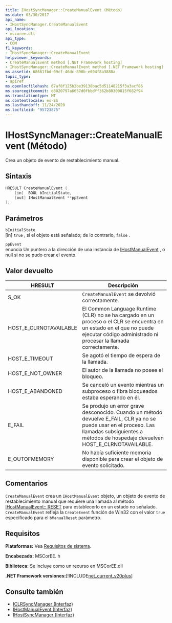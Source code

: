 ```yaml
---
title: IHostSyncManager::CreateManualEvent (Método)
ms.date: 03/30/2017
api_name:
- IHostSyncManager.CreateManualEvent
api_location:
- mscoree.dll
api_type:
- COM
f1_keywords:
- IHostSyncManager::CreateManualEvent
helpviewer_keywords:
- CreateManualEvent method [.NET Framework hosting]
- IHostSyncManager::CreateManualEvent method [.NET Framework hosting]
ms.assetid: 68661fbd-09cf-46dc-890b-e694f8a3880a
topic_type:
- apiref
ms.openlocfilehash: 67af8f125b2be39138bac5d51148215f3a3acf86
ms.sourcegitcommit: d8020797a6657d0fbbdff362b80300815f682f94
ms.translationtype: MT
ms.contentlocale: es-ES
ms.lasthandoff: 11/24/2020
ms.locfileid: "95723875"
---
```

# <a name="ihostsyncmanagercreatemanualevent-method"></a>IHostSyncManager::CreateManualEvent (Método)

Crea un objeto de evento de restablecimiento manual.  
  
## <a name="syntax"></a>Sintaxis  
  
```cpp  
HRESULT CreateManualEvent (  
    [in]  BOOL bInitialState,  
    [out] IHostManualEvent **ppEvent  
);  
```  
  
## <a name="parameters"></a>Parámetros  

 `bInitialState`  
 [in] `true` , si el objeto está señalado; de lo contrario, `false` .  
  
 `ppEvent`  
 enuncia Un puntero a la dirección de una instancia de [IHostManualEvent](ihostmanualevent-interface.md) , o null si no se pudo crear el evento.  
  
## <a name="return-value"></a>Valor devuelto  
  
|HRESULT|Descripción|  
|-------------|-----------------|  
|S_OK|`CreateManualEvent` se devolvió correctamente.|  
|HOST_E_CLRNOTAVAILABLE|El Common Language Runtime (CLR) no se ha cargado en un proceso o el CLR se encuentra en un estado en el que no puede ejecutar código administrado ni procesar la llamada correctamente.|  
|HOST_E_TIMEOUT|Se agotó el tiempo de espera de la llamada.|  
|HOST_E_NOT_OWNER|El autor de la llamada no posee el bloqueo.|  
|HOST_E_ABANDONED|Se canceló un evento mientras un subproceso o fibra bloqueados estaba esperando en él.|  
|E_FAIL|Se produjo un error grave desconocido. Cuando un método devuelve E_FAIL, CLR ya no se puede usar en el proceso. Las llamadas subsiguientes a métodos de hospedaje devuelven HOST_E_CLRNOTAVAILABLE.|  
|E_OUTOFMEMORY|No había suficiente memoria disponible para crear el objeto de evento solicitado.|  
  
## <a name="remarks"></a>Comentarios  

 `CreateManualEvent` crea un `IHostManualEvent` objeto, un objeto de evento de restablecimiento manual que requiere una llamada al método [IHostManualEvent:: RESET](ihostmanualevent-reset-method.md) para establecerlo en un estado no señalado. `CreateManualEvent` refleja la `CreateEvent` función de Win32 con el valor `true` especificado para el `bManualReset` parámetro.  
  
## <a name="requirements"></a>Requisitos  

 **Plataformas:** Vea [Requisitos de sistema](../../get-started/system-requirements.md).  
  
 **Encabezado:** MSCorEE. h  
  
 **Biblioteca:** Se incluye como un recurso en MSCorEE.dll  
  
 **.NET Framework versiones:**[!INCLUDE[net_current_v20plus](../../../../includes/net-current-v20plus-md.md)]  
  
## <a name="see-also"></a>Consulte también

- [ICLRSyncManager (Interfaz)](iclrsyncmanager-interface.md)
- [IHostManualEvent (Interfaz)](ihostmanualevent-interface.md)
- [IHostSyncManager (Interfaz)](ihostsyncmanager-interface.md)
